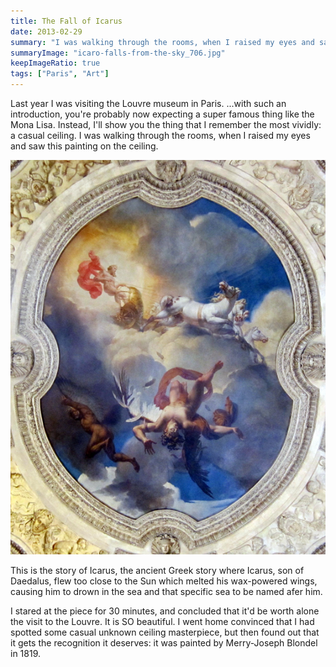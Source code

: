```yaml
---
title: The Fall of Icarus
date: 2013-02-29
summary: "I was walking through the rooms, when I raised my eyes and saw this painting on the ceiling."
summaryImage: "icaro-falls-from-the-sky_706.jpg"
keepImageRatio: true
tags: ["Paris", "Art"]
---
```


Last year I was visiting the Louvre museum in Paris.
...with such an introduction, you're probably now expecting a super famous thing like the Mona Lisa. Instead, I'll show you the thing that I remember the most vividly: a casual ceiling. I was walking through the rooms, when I raised my eyes and saw this painting on the ceiling.

![](icaro-falls-from-the-sky_706.jpg)

This is the story of Icarus, the ancient Greek story where Icarus, son of Daedalus, flew too close to the Sun which melted his wax-powered wings, causing him to drown in the sea and that specific sea to be named afer him.

I stared at the piece for 30 minutes, and concluded that it'd be worth alone the visit to the Louvre. It is SO beautiful. I went home convinced that I had spotted some casual unknown ceiling masterpiece, but then found out that it gets the recognition it deserves: it was painted by Merry-Joseph Blondel in 1819.